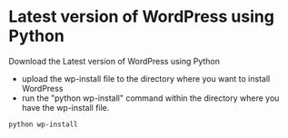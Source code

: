 # Latest version of WordPress using Python
Download the Latest version of WordPress using Python

* upload the wp-install file to the directory where you want to install WordPress
* run the "python wp-install" command within the directory where you have the wp-install file.


```
python wp-install 

```
